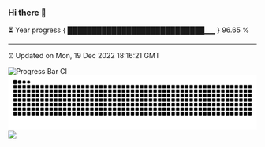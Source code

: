 ### Hi there 👋

⏳ Year progress { ████████████████████████████▁▁ } 96.65 %

---

⏰ Updated on Mon, 19 Dec 2022 18:16:21 GMT

![Progress Bar CI](https://github.com/liununu/liununu/workflows/Progress%20Bar%20CI/badge.svg)![](https://raw.githubusercontent.com/L1cardo/L1cardo/main/assets/github-contribution-grid-snake.svg)![](https://raw.githubusercontent.com/seesaws/seesaws/main/assets/github-contribution-grid-snake.svg)
